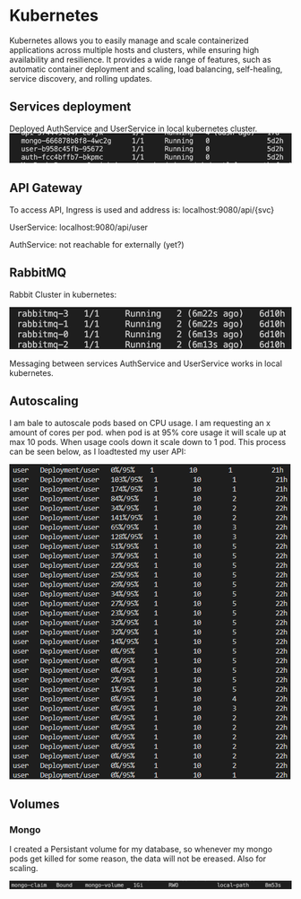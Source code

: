 # Kubernetes

Kubernetes allows you to easily manage and scale containerized applications across multiple hosts and clusters, while ensuring high availability and resilience. It provides a wide range of features, such as automatic container deployment and scaling, load balancing, self-healing, service discovery, and rolling updates.

## Services deployment
Deployed AuthService and UserService in local kubernetes cluster. ![kubernetes](https://github.com/Adv-Software-DeKeet/.github/blob/main/DeKeet%20(IP)/images/KubernetesPods.png)

## API Gateway
To access API, Ingress is used and address is: localhost:9080/api/{svc}

UserService: localhost:9080/api/user

AuthService: not reachable for externally (yet?)

## RabbitMQ
Rabbit Cluster in kubernetes:

![RabbitCluster](https://github.com/Adv-Software-DeKeet/.github/blob/main/DeKeet%20(IP)/images/RabbitCluster.png)

Messaging between services AuthService and UserService works in local kubernetes.

## Autoscaling

I am bale to autoscale pods based on CPU usage. I am requesting an x amount of cores per pod. when pod is at 95% core usage it will scale up at max 10 pods. When usage cools down it scale down to 1 pod. This process can be seen below, as I loadtested my user API:

![AutoScale](https://github.com/Adv-Software-DeKeet/.github/blob/main/DeKeet%20(IP)/images/Autoscale.png)

## Volumes

### Mongo

I created a Persistant volume for my database, so whenever my mongo pods get killed for some reason, the data will not be ereased. Also for scaling. 

![MongoPvc](https://github.com/Adv-Software-DeKeet/.github/blob/main/DeKeet%20(IP)/images/MongoPvc.png)